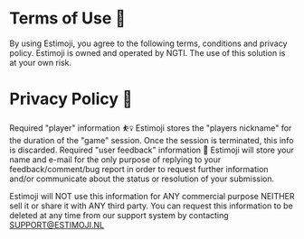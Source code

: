 # Terms of Use 📜

By using Estimoji, you agree to the following terms, conditions and privacy policy.
Estimoji is owned and operated by NGTI.
The use of this solution is at your own risk.

# Privacy Policy 🔐

Required "player" information ⛹️‍♀️
Estimoji stores the "players nickname" for the duration of the "game" session. Once the session is terminated, this info is discarded.
Required "user feedback" information 💬
Estimoji will store your name and e-mail for the only purpose of replying to your feedback/comment/bug report in order to request further information and/or communicate about the status or resolution of your submission.

Estimoji will NOT use this information for ANY commercial purpose NEITHER sell it or share it with ANY third party.
You can request this information to be deleted at any time from our support system by contacting SUPPORT@ESTIMOJI.NL
